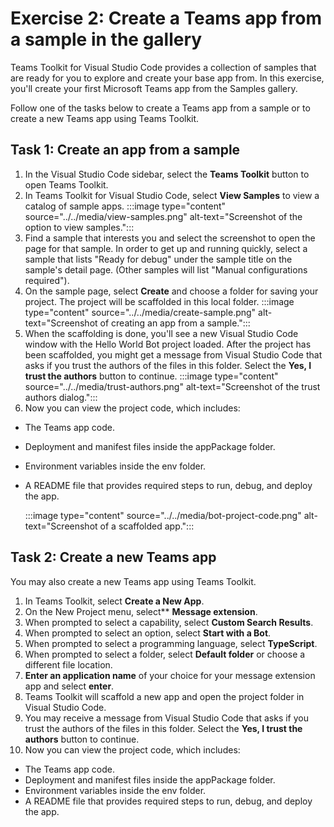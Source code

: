 # Exercise 2: Create a Teams app from a sample in the gallery

Teams Toolkit for Visual Studio Code provides a collection of samples that are ready for you to explore and create your base app from. In this exercise, you'll create your first Microsoft Teams app from the Samples gallery.

Follow one of the tasks below to create a Teams app from a sample or to create a new Teams app using Teams Toolkit.

## Task 1: Create an app from a sample

1. In the Visual Studio Code sidebar, select the **Teams Toolkit** button to open Teams Toolkit.
2. In Teams Toolkit for Visual Studio Code, select **View Samples** to view a catalog of sample apps.
   :::image type="content" source="../../media/view-samples.png" alt-text="Screenshot of the option to view samples.":::
3. Find a sample that interests you and select the screenshot to open the page for that sample.  In order to get up and running quickly, select a sample that lists "Ready for debug" under the sample title on the sample's detail page.  (Other samples will list "Manual configurations required").
4. On the sample page, select **Create** and choose a folder for saving your project. The project will be scaffolded in this local folder.
    :::image type="content" source="../../media/create-sample.png" alt-text="Screenshot of creating an app from a sample.":::
5. When the scaffolding is done, you'll see a new Visual Studio Code window with the Hello World Bot project loaded.  After the project has been scaffolded, you might get a message from Visual Studio Code that asks if you trust the authors of the files in this folder. Select the **Yes, I trust the authors** button to continue.
    :::image type="content" source="../../media/trust-authors.png" alt-text="Screenshot of the trust authors dialog.":::
6. Now you can view the project code, which includes:

- The Teams app code.
- Deployment and manifest files inside the appPackage folder.
- Environment variables inside the env folder.
- A README file that provides required steps to run, debug, and deploy the app.

    :::image type="content" source="../../media/bot-project-code.png" alt-text="Screenshot of a scaffolded app.":::

## Task 2: Create a new Teams app

You may also create a new Teams app using Teams Toolkit.

1. In Teams Toolkit, select **Create a New App**.
2. On the New Project menu, select** **Message extension**.
3. When prompted to select a capability, select **Custom Search Results**.
4. When prompted to select an option, select **Start with a Bot**.
5. When prompted to select a programming language, select **TypeScript**.
6. When prompted to select a folder, select **Default folder** or choose a different file location.
7. **Enter an application name** of your choice for your message extension app and select **enter**.
8. Teams Toolkit will scaffold a new app and open the project folder in Visual Studio Code.
9. You may receive a message from Visual Studio Code that asks if you trust the authors of the files in this folder. Select the **Yes, I trust the authors** button to continue.
10. Now you can view the project code, which includes:

- The Teams app code.
- Deployment and manifest files inside the appPackage folder.
- Environment variables inside the env folder.
- A README file that provides required steps to run, debug, and deploy the app.
